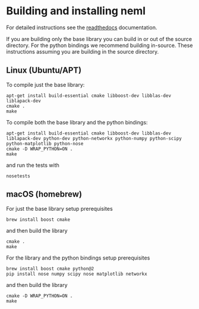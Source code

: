 # Building and installing neml

For detailed instructions see the [readthedocs](https://neml.readthedocs.io/en/latest/started.html) documentation.

If you are building only the base library you can build in or out of the source
directory.
For the python bindings we recommend building in-source.
These instructions assuming you are building in the source directory.

## Linux (Ubuntu/APT)

To compile just the base library:

```
apt-get install build-essential cmake libboost-dev libblas-dev liblapack-dev
cmake .
make
```

To compile both the base library and the python bindings:

```
apt-get install build-essential cmake libboost-dev libblas-dev liblapack-dev python-dev python-networkx python-numpy python-scipy python-matplotlib python-nose
cmake -D WRAP_PYTHON=ON .
make
```

and run the tests with

```
nosetests
```

## macOS (homebrew)

For just the base library setup prerequisites

```
brew install boost cmake
```

and then build the library

```
cmake .
make
```

For the library and the python bindings setup prerequisites

```
brew install boost cmake python@2
pip install nose numpy scipy nose matplotlib networkx
```

and then build the library
```
cmake -D WRAP_PYTHON=ON .
make 
```
